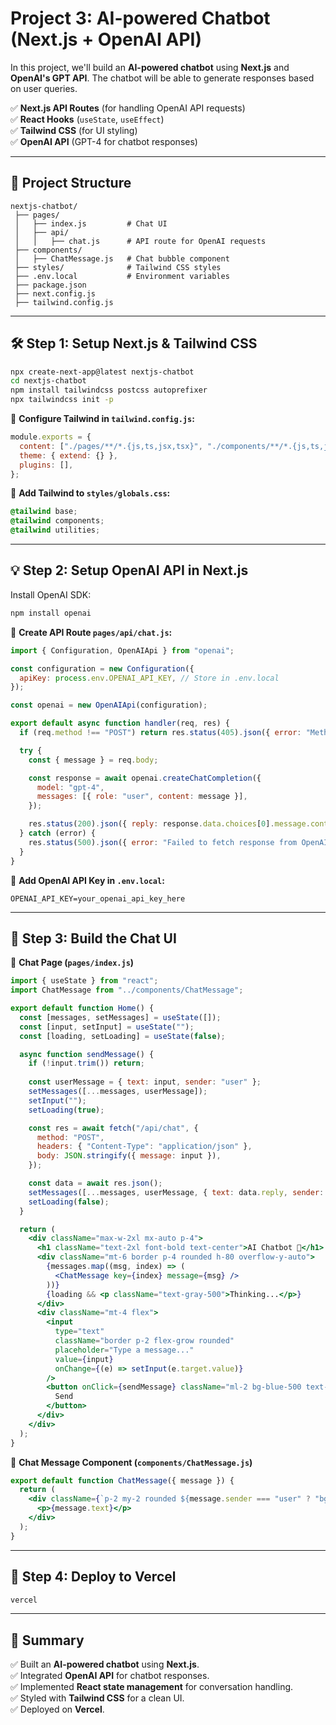 # **Project 3: AI-powered Chatbot (Next.js + OpenAI API)**  

In this project, we'll build an **AI-powered chatbot** using **Next.js** and **OpenAI's GPT API**. The chatbot will be able to generate responses based on user queries.  

✅ **Next.js API Routes** (for handling OpenAI API requests)  
✅ **React Hooks** (`useState`, `useEffect`)  
✅ **Tailwind CSS** (for UI styling)  
✅ **OpenAI API** (GPT-4 for chatbot responses)  

---

## **📂 Project Structure**
```
nextjs-chatbot/
 ├── pages/
 │   ├── index.js         # Chat UI
 │   ├── api/
 │   │   ├── chat.js      # API route for OpenAI requests
 ├── components/
 │   ├── ChatMessage.js   # Chat bubble component
 ├── styles/              # Tailwind CSS styles
 ├── .env.local           # Environment variables
 ├── package.json
 ├── next.config.js
 ├── tailwind.config.js
```

---

## **🛠 Step 1: Setup Next.js & Tailwind CSS**  
```bash
npx create-next-app@latest nextjs-chatbot
cd nextjs-chatbot
npm install tailwindcss postcss autoprefixer
npx tailwindcss init -p
```

📂 **Configure Tailwind in `tailwind.config.js`:**  
```js
module.exports = {
  content: ["./pages/**/*.{js,ts,jsx,tsx}", "./components/**/*.{js,ts,jsx,tsx}"],
  theme: { extend: {} },
  plugins: [],
};
```

📂 **Add Tailwind to `styles/globals.css`:**  
```css
@tailwind base;
@tailwind components;
@tailwind utilities;
```

---

## **💡 Step 2: Setup OpenAI API in Next.js**
Install OpenAI SDK:  
```bash
npm install openai
```

📂 **Create API Route `pages/api/chat.js`:**  
```js
import { Configuration, OpenAIApi } from "openai";

const configuration = new Configuration({
  apiKey: process.env.OPENAI_API_KEY, // Store in .env.local
});

const openai = new OpenAIApi(configuration);

export default async function handler(req, res) {
  if (req.method !== "POST") return res.status(405).json({ error: "Method Not Allowed" });

  try {
    const { message } = req.body;

    const response = await openai.createChatCompletion({
      model: "gpt-4",
      messages: [{ role: "user", content: message }],
    });

    res.status(200).json({ reply: response.data.choices[0].message.content });
  } catch (error) {
    res.status(500).json({ error: "Failed to fetch response from OpenAI" });
  }
}
```

🔑 **Add OpenAI API Key in `.env.local`:**  
```
OPENAI_API_KEY=your_openai_api_key_here
```

---

## **💬 Step 3: Build the Chat UI**
📂 **Chat Page (`pages/index.js`)**
```jsx
import { useState } from "react";
import ChatMessage from "../components/ChatMessage";

export default function Home() {
  const [messages, setMessages] = useState([]);
  const [input, setInput] = useState("");
  const [loading, setLoading] = useState(false);

  async function sendMessage() {
    if (!input.trim()) return;
    
    const userMessage = { text: input, sender: "user" };
    setMessages([...messages, userMessage]);
    setInput("");
    setLoading(true);

    const res = await fetch("/api/chat", {
      method: "POST",
      headers: { "Content-Type": "application/json" },
      body: JSON.stringify({ message: input }),
    });

    const data = await res.json();
    setMessages([...messages, userMessage, { text: data.reply, sender: "bot" }]);
    setLoading(false);
  }

  return (
    <div className="max-w-2xl mx-auto p-4">
      <h1 className="text-2xl font-bold text-center">AI Chatbot 🤖</h1>
      <div className="mt-6 border p-4 rounded h-80 overflow-y-auto">
        {messages.map((msg, index) => (
          <ChatMessage key={index} message={msg} />
        ))}
        {loading && <p className="text-gray-500">Thinking...</p>}
      </div>
      <div className="mt-4 flex">
        <input
          type="text"
          className="border p-2 flex-grow rounded"
          placeholder="Type a message..."
          value={input}
          onChange={(e) => setInput(e.target.value)}
        />
        <button onClick={sendMessage} className="ml-2 bg-blue-500 text-white px-4 py-2 rounded">
          Send
        </button>
      </div>
    </div>
  );
}
```

📂 **Chat Message Component (`components/ChatMessage.js`)**
```jsx
export default function ChatMessage({ message }) {
  return (
    <div className={`p-2 my-2 rounded ${message.sender === "user" ? "bg-blue-200 text-right" : "bg-gray-200 text-left"}`}>
      <p>{message.text}</p>
    </div>
  );
}
```

---

## **🚀 Step 4: Deploy to Vercel**
```bash
vercel
```

---

## **📌 Summary**
✅ Built an **AI-powered chatbot** using **Next.js**.  
✅ Integrated **OpenAI API** for chatbot responses.  
✅ Implemented **React state management** for conversation handling.  
✅ Styled with **Tailwind CSS** for a clean UI.  
✅ Deployed on **Vercel**.  
